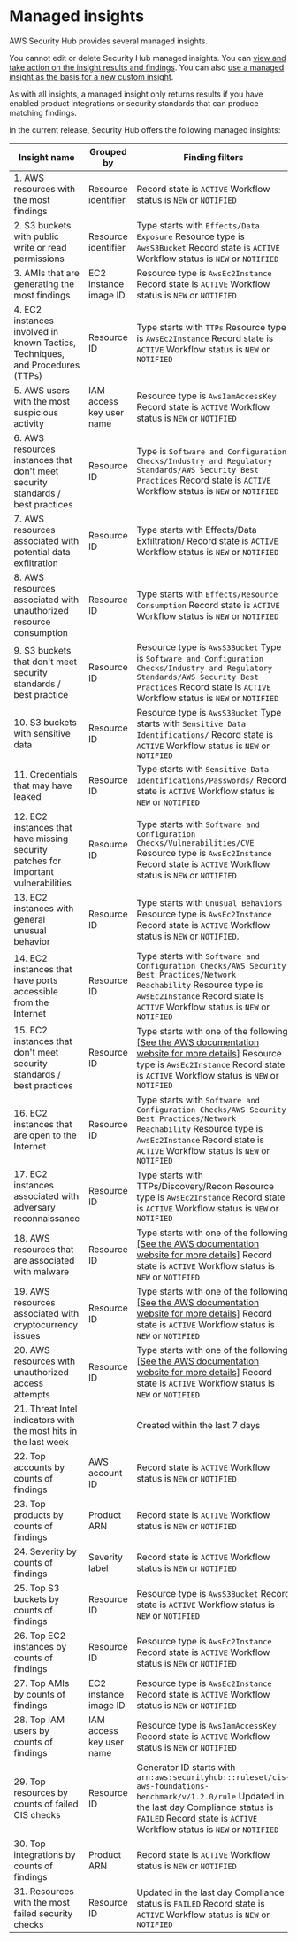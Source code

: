 # Managed insights<a name="securityhub-managed-insights"></a>

AWS Security Hub provides several managed insights\.

You cannot edit or delete Security Hub managed insights\. You can [view and take action on the insight results and findings](securityhub-insights-view-take-action.md)\. You can also [use a managed insight as the basis for a new custom insight](securityhub-custom-insights.md#securityhub-custom-insight-frrom-managed)\.

As with all insights, a managed insight only returns results if you have enabled product integrations or security standards that can produce matching findings\.

In the current release, Security Hub offers the following managed insights:


|  Insight name  |  Grouped by  |  Finding filters  | 
| --- | --- | --- | 
|  1\. AWS resources with the most findings  |  Resource identifier  |  Record state is `ACTIVE` Workflow status is `NEW` or `NOTIFIED`  | 
|  2\. S3 buckets with public write or read permissions  |  Resource identifier  |  Type starts with `Effects/Data Exposure` Resource type is `AwsS3Bucket` Record state is `ACTIVE` Workflow status is `NEW` or `NOTIFIED`  | 
|  3\. AMIs that are generating the most findings  |  EC2 instance image ID  |  Resource type is `AwsEc2Instance` Record state is `ACTIVE` Workflow status is `NEW` or `NOTIFIED`  | 
|  4\. EC2 instances involved in known Tactics, Techniques, and Procedures \(TTPs\)  |  Resource ID  |  Type starts with `TTPs` Resource type is `AwsEc2Instance` Record state is `ACTIVE` Workflow status is `NEW` or `NOTIFIED`  | 
|  5\. AWS users with the most suspicious activity  |  IAM access key user name  |  Resource type is `AwsIamAccessKey` Record state is `ACTIVE` Workflow status is `NEW` or `NOTIFIED`  | 
|  6\. AWS resources instances that don't meet security standards / best practices  |  Resource ID  |  Type is `Software and Configuration Checks/Industry and Regulatory Standards/AWS Security Best Practices` Record state is `ACTIVE` Workflow status is `NEW` or `NOTIFIED`  | 
|  7\. AWS resources associated with potential data exfiltration  |  Resource ID  |  Type starts with Effects/Data Exfiltration/ Record state is `ACTIVE` Workflow status is `NEW` or `NOTIFIED`  | 
|  8\. AWS resources associated with unauthorized resource consumption  |  Resource ID  |  Type starts with `Effects/Resource Consumption` Record state is `ACTIVE` Workflow status is `NEW` or `NOTIFIED`  | 
|  9\. S3 buckets that don't meet security standards / best practice  |  Resource ID  |  Resource type is `AwsS3Bucket` Type is `Software and Configuration Checks/Industry and Regulatory Standards/AWS Security Best Practices` Record state is `ACTIVE` Workflow status is `NEW` or `NOTIFIED`  | 
|  10\. S3 buckets with sensitive data  |  Resource ID  |  Resource type is `AwsS3Bucket` Type starts with `Sensitive Data Identifications/` Record state is `ACTIVE` Workflow status is `NEW` or `NOTIFIED`  | 
|  11\. Credentials that may have leaked  |  Resource ID  |  Type starts with `Sensitive Data Identifications/Passwords/` Record state is `ACTIVE` Workflow status is `NEW` or `NOTIFIED`  | 
|  12\. EC2 instances that have missing security patches for important vulnerabilities  |  Resource ID  |  Type starts with `Software and Configuration Checks/Vulnerabilities/CVE` Resource type is `AwsEc2Instance` Record state is `ACTIVE` Workflow status is `NEW` or `NOTIFIED`  | 
|  13\. EC2 instances with general unusual behavior  |  Resource ID  |  Type starts with `Unusual Behaviors` Resource type is `AwsEc2Instance` Record state is `ACTIVE` Workflow status is `NEW` or `NOTIFIED`\.  | 
|  14\. EC2 instances that have ports accessible from the Internet  |  Resource ID  |  Type starts with `Software and Configuration Checks/AWS Security Best Practices/Network Reachability` Resource type is `AwsEc2Instance` Record state is `ACTIVE` Workflow status is `NEW` or `NOTIFIED`  | 
|  15\. EC2 instances that don't meet security standards / best practices  |  Resource ID  |  Type starts with one of the following: [\[See the AWS documentation website for more details\]](http://docs.aws.amazon.com/securityhub/latest/userguide/securityhub-managed-insights.html) Resource type is `AwsEc2Instance` Record state is `ACTIVE` Workflow status is `NEW` or `NOTIFIED`  | 
|  16\. EC2 instances that are open to the Internet  |  Resource ID  |  Type starts with `Software and Configuration Checks/AWS Security Best Practices/Network Reachability` Resource type is `AwsEc2Instance` Record state is `ACTIVE` Workflow status is `NEW` or `NOTIFIED`  | 
|  17\. EC2 instances associated with adversary reconnaissance  |  Resource ID  |  Type starts with TTPs/Discovery/Recon Resource type is `AwsEc2Instance` Record state is `ACTIVE` Workflow status is `NEW` or `NOTIFIED`  | 
|  18\. AWS resources that are associated with malware  |  Resource ID  |  Type starts with one of the following: [\[See the AWS documentation website for more details\]](http://docs.aws.amazon.com/securityhub/latest/userguide/securityhub-managed-insights.html) Record state is `ACTIVE` Workflow status is `NEW` or `NOTIFIED`  | 
|  19\. AWS resources associated with cryptocurrency issues  |  Resource ID  |  Type starts with one of the following: [\[See the AWS documentation website for more details\]](http://docs.aws.amazon.com/securityhub/latest/userguide/securityhub-managed-insights.html) Record state is `ACTIVE` Workflow status is `NEW` or `NOTIFIED`  | 
|  20\. AWS resources with unauthorized access attempts  |  Resource ID  |  Type starts with one of the following: [\[See the AWS documentation website for more details\]](http://docs.aws.amazon.com/securityhub/latest/userguide/securityhub-managed-insights.html) Record state is `ACTIVE` Workflow status is `NEW` or `NOTIFIED`  | 
|  21\. Threat Intel indicators with the most hits in the last week  |    |  Created within the last 7 days  | 
|  22\. Top accounts by counts of findings  |  AWS account ID  |  Record state is `ACTIVE` Workflow status is `NEW` or `NOTIFIED`  | 
|  23\. Top products by counts of findings  |  Product ARN  |  Record state is `ACTIVE` Workflow status is `NEW` or `NOTIFIED`  | 
|  24\. Severity by counts of findings  |  Severity label  |  Record state is `ACTIVE` Workflow status is `NEW` or `NOTIFIED`  | 
|  25\. Top S3 buckets by counts of findings  |  Resource ID  |  Resource type is `AwsS3Bucket` Record state is `ACTIVE` Workflow status is `NEW` or `NOTIFIED`  | 
|  26\. Top EC2 instances by counts of findings  |  Resource ID  |  Resource type is `AwsEc2Instance` Record state is `ACTIVE` Workflow status is `NEW` or `NOTIFIED`  | 
|  27\. Top AMIs by counts of findings  |  EC2 instance image ID  |  Resource type is `AwsEc2Instance` Record state is `ACTIVE` Workflow status is `NEW` or `NOTIFIED`  | 
|  28\. Top IAM users by counts of findings  |  IAM access key user name  |  Resource type is `AwsIamAccessKey` Record state is `ACTIVE` Workflow status is `NEW` or `NOTIFIED`  | 
|  29\. Top resources by counts of failed CIS checks  |  Resource ID  |  Generator ID starts with `arn:aws:securityhub:::ruleset/cis-aws-foundations-benchmark/v/1.2.0/rule` Updated in the last day Compliance status is `FAILED` Record state is `ACTIVE` Workflow status is `NEW` or `NOTIFIED`  | 
|  30\. Top integrations by counts of findings  |  Product ARN  |  Record state is `ACTIVE` Workflow status is `NEW` or `NOTIFIED`  | 
|  31\. Resources with the most failed security checks  |  Resource ID  |  Updated in the last day Compliance status is `FAILED` Record state is `ACTIVE` Workflow status is `NEW` or `NOTIFIED`  | 